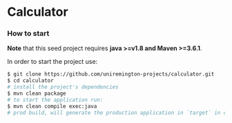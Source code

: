 # Calculator

### How to start

**Note** that this seed project requires **java >=v1.8 and Maven >=3.6.1**.

In order to start the project use:

```bash
$ git clone https://github.com/uniremington-projects/calculator.git
$ cd calculator
# install the project's dependencies
$ mvn clean package
# to start the application run:
$ mvn clean compile exec:java
# prod build, will generate the production application in `target` in case it is required to directly execute the jar file
```
